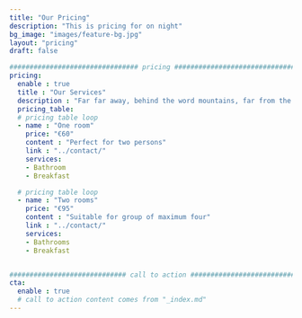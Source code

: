 ```yaml
---
title: "Our Pricing"
description: "This is pricing for on night"
bg_image: "images/feature-bg.jpg"
layout: "pricing"
draft: false

################################ pricing ################################
pricing:
  enable : true
  title : "Our Services"
  description : "Far far away, behind the word mountains, far from the countries Vokalia and Consonantia"
  pricing_table:
  # pricing table loop
  - name : "One room"
    price: "€60"
    content : "Perfect for two persons"
    link : "../contact/"
    services:
    - Bathroom
    - Breakfast

  # pricing table loop
  - name : "Two rooms"
    price: "€95"
    content : "Suitable for group of maximum four"
    link : "../contact/"
    services:
    - Bathrooms
    - Breakfast


############################# call to action #################################
cta:
  enable : true
  # call to action content comes from "_index.md"
---
```

